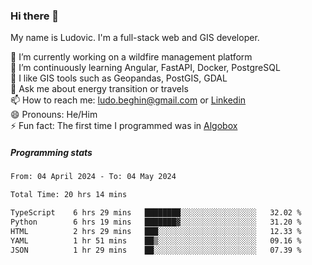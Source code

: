 ### Hi there 👋

My name is Ludovic. I'm a full-stack web and GIS developer.

 🔭 I’m currently working on a wildfire management platform<br/>
 🌱 I’m continuously learning Angular, FastAPI, Docker, PostgreSQL<br/>
 👯 I like GIS tools such as Geopandas, PostGIS, GDAL<br/>
 💬 Ask me about energy transition or travels<br/>
 📫 How to reach me: ludo.beghin@gmail.com or [Linkedin](https://www.linkedin.com/in/ludovic-beghin/)<br/>
 😄 Pronouns: He/Him<br/>
 ⚡ Fun fact: The first time I programmed was in [Algobox](https://fr.wikipedia.org/wiki/Algobox)<br/>

##### Programming stats
<!--START_SECTION:waka-->

```txt
From: 04 April 2024 - To: 04 May 2024

Total Time: 20 hrs 14 mins

TypeScript    6 hrs 29 mins   ████████░░░░░░░░░░░░░░░░░   32.02 %
Python        6 hrs 19 mins   ███████▓░░░░░░░░░░░░░░░░░   31.20 %
HTML          2 hrs 29 mins   ███░░░░░░░░░░░░░░░░░░░░░░   12.33 %
YAML          1 hr 51 mins    ██▒░░░░░░░░░░░░░░░░░░░░░░   09.16 %
JSON          1 hr 29 mins    ██░░░░░░░░░░░░░░░░░░░░░░░   07.39 %
```

<!--END_SECTION:waka-->

